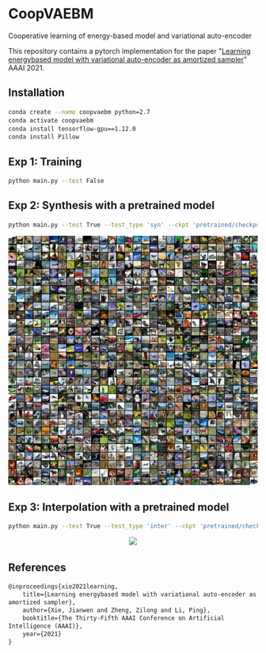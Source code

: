 # CoopVAEBM
Cooperative learning of energy-based model and variational auto-encoder

This repository contains a pytorch implementation for the paper "[Learning energybased model with variational auto-encoder as amortized sampler](https://arxiv.org/pdf/2012.14936.pdf)" AAAI 2021.


## Installation


```bash
conda create --name coopvaebm python=2.7
conda activate coopvaebm
conda install tensorflow-gpu==1.12.0
conda install Pillow    
```
    
## Exp 1: Training


```bash
python main.py --test False
```

## Exp 2: Synthesis with a pretrained model


```bash
python main.py --test True --test_type 'syn' --ckpt 'pretrained/checkpoints/cifar/model.ckpt-3000'
```
<p align="center"><img src="/demo/syn.png" width="700px"/></p>

## Exp 3: Interpolation with a pretrained model


```bash
python main.py --test True --test_type 'inter' --ckpt 'pretrained/checkpoints/cifar/model.ckpt-3000'
```

<p align="center"><img src="/demo/inter.png" width="700px"/></p>

## References
    @inproceedings{xie2021learning,
        title={Learning energybased model with variational auto-encoder as amortized sampler},
        author={Xie, Jianwen and Zheng, Zilong and Li, Ping},
        booktitle={The Thirty-Fifth AAAI Conference on Artificial Intelligence (AAAI)},
        year={2021}
    }
